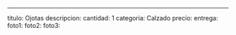 ---
titulo: Ojotas
descripcion: 
cantidad: 1
categoria: Calzado
precio: 
entrega: 
foto1: 
foto2: 
foto3: 
